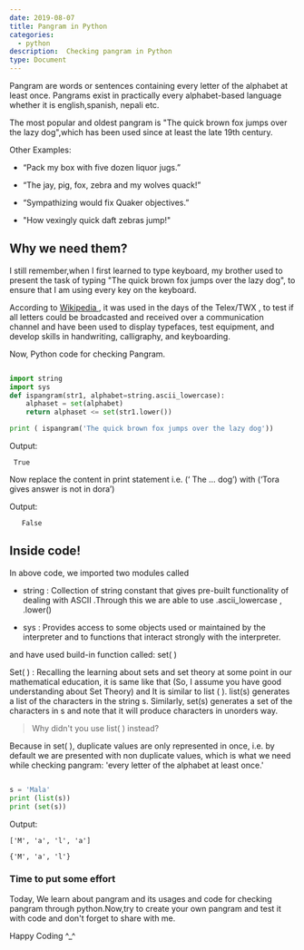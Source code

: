 ```yaml
---
date: 2019-08-07
title: Pangram in Python
categories:
  - python
description:  Checking pangram in Python 
type: Document
---
```

Pangram are words or sentences containing every letter of the alphabet at least once. Pangrams exist in practically every alphabet-based language whether it is english,spanish, nepali etc.

The most popular and oldest pangram is "The quick brown fox jumps over the lazy dog",which  has been used since at least the late 19th century.

Other Examples:

*  “Pack my box with five dozen liquor jugs.”

* “The jay, pig, fox, zebra and my wolves quack!”

* “Sympathizing would fix Quaker objectives.”

* "How vexingly quick daft zebras jump!"



##  Why we need them?

I still remember,when I first learned to type keyboard, my brother used to present the task of typing  "The quick brown fox jumps over the lazy dog", to ensure  that I am using  every key on the keyboard.

According to [Wikipedia ](https://en.wikipedia.org/wiki/Pangram), it was used in the days of the Telex/TWX  , to test if all letters could be broadcasted and received over a communication channel and  have been used to display typefaces, test equipment, and develop skills in handwriting, calligraphy, and keyboarding.




Now, Python code for checking Pangram.


```python

import string  
import sys
def ispangram(str1, alphabet=string.ascii_lowercase):
    alphaset = set(alphabet)
    return alphaset <= set(str1.lower())

print ( ispangram('The quick brown fox jumps over the lazy dog')) 

```

Output:

```
 True

```


Now replace the content in print statement i.e. (‘ The … dog’) with (‘Tora gives answer is not in dora’)

Output:

```
   False

```

## Inside code!


In above code, we imported two modules called 

* string :  Collection of string constant that gives pre-built  functionality of dealing with ASCII .Through this we are able              to use   .ascii_lowercase , .lower()
        

* sys :  Provides access to some objects used or maintained by the interpreter and to functions that interact strongly             with the interpreter.


and have used  build-in function called: set( )

Set( ) :  Recalling the  learning about sets and set theory at some point in our mathematical education, it is same like                  that (So, I assume you have good understanding about Set Theory) and It is similar to list ( ). list(s) generates a                 list of the characters in the string s. Similarly, set(s) generates a set of the characters in s and note that it will                  produce characters in unorders way.


>  Why didn't you use list( ) instead? 

Because in set( ), duplicate values are only represented in  once, i.e. by default we are presented with non duplicate values, which is what we need while checking pangram: 'every letter of the alphabet at least once.'

``` python

s = 'Mala'
print (list(s))
print (set(s))

```

Output:

```
['M', 'a', 'l', 'a']

{'M', 'a', 'l'}

```




### Time to  put some effort

Today, We learn about pangram and its usages and code for checking pangram through python.Now,try to create your own pangram and test it with code and  don't forget to share with me.

Happy Coding ^_^

